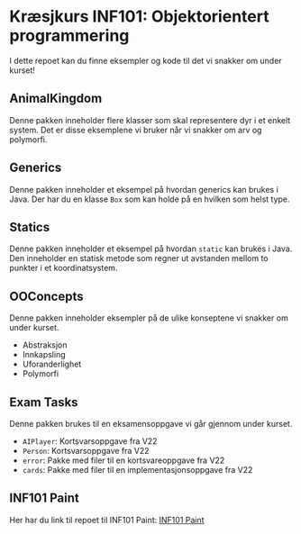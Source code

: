 # Kræsjkurs INF101: Objektorientert programmering

I dette repoet kan du finne eksempler og kode til det vi snakker om under kurset!

## AnimalKingdom
Denne pakken inneholder flere klasser som skal representere dyr i et enkelt system. Det er disse eksemplene vi bruker når vi snakker om arv og polymorfi.

## Generics
Denne pakken inneholder et eksempel på hvordan generics kan brukes i Java. Der har du en klasse `Box` som kan holde på en hvilken som helst type.

## Statics
Denne pakken inneholder et eksempel på hvordan `static` kan brukes i Java. Den inneholder en statisk metode som regner ut avstanden mellom to punkter i et koordinatsystem.

## OOConcepts
Denne pakken inneholder eksempler på de ulike konseptene vi snakker om under kurset.

- Abstraksjon
- Innkapsling
- Uforanderlighet
- Polymorfi

## Exam Tasks
Denne pakken brukes til en eksamensoppgave vi går gjennom under kurset.
- `AIPlayer`: Kortsvarsoppgave fra V22
- `Person`: Kortsvarsoppgave fra V22
- `error`: Pakke med filer til en kortsvareoppgave fra V22
- `cards`: Pakke med filer til en implementasjonsoppgave fra V22


## INF101 Paint
Her har du link til repoet til INF101 Paint: [INF101 Paint](
    https://git.app.uib.no/Gisle.Kvamme/crashPaint
)

